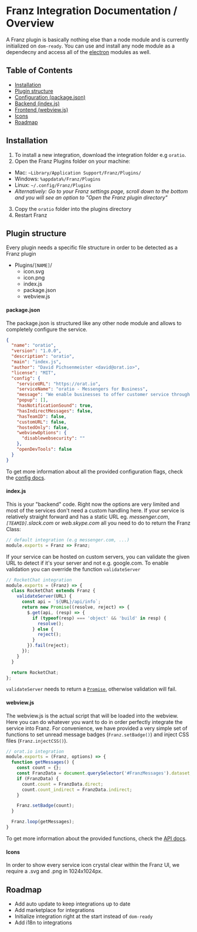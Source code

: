 # Franz Integration Documentation / Overview

A Franz plugin is basically nothing else than a node module and is currently initialized on `dom-ready`. You can use and install any node module as a dependecny and access all of the [electron](http://electron.atom.io) modules as well.

## Table of Contents
* [Installation](#plugin-directory)
* [Plugin structure](#plugin-structure)
* [Configuration (package.json)](#package-json)
* [Backend (index.js)](#index-js)
* [Frontend (webview.js)](#webview-js)
* [Icons](#icons)
* [Roadmap](#roadmap)

## Installation
1. To install a new integration, download the integration folder e.g `oratio`.
2. Open the Franz Plugins folder on your machine:
  * Mac: `~Library/Application Support/Franz/Plugins/`
  * Windows: `%appdata%/Franz/Plugins`
  * Linux: `~/.config/Franz/Plugins`
  * _Alternatively: Go to your Franz settings page, scroll down to the bottom and you will see an option to "Open the Franz plugin directory"_
3. Copy the `oratio` folder into the plugins directory
4. Restart Franz

## Plugin structure
Every plugin needs a specific file structure in order to be detected as a Franz plugin

* Plugins/`[NAME]`/
  * icon.svg
  * icon.png
  * index.js
  * package.json
  * webview.js

#### package.json
The package.json is structured like any other node module and allows to completely configure the service.

```json
{
  "name": "oratio",
  "version": "1.0.0",
  "description": "oratio",
  "main": "index.js",
  "author": "David Pichsenmeister <david@orat.io>",
  "license": "MIT",
  "config": {
    "serviceURL": "https://orat.io",
    "serviceName": "oratio - Messengers for Business",
    "message": "We enable businesses to offer customer service through mobile messengers.",
    "popup": [],
    "hasNotificationSound": true,
    "hasIndirectMessages": false,
    "hasTeamID": false,
    "customURL": false,
    "hostedOnly": false,
    "webviewOptions": {
      "disablewebsecurity": ""
    },
    "openDevTools": false
  }
}
```

To get more information about all the provided configuration flags, check the [config docs](configuration.md).


#### index.js
This is your "backend" code. Right now the options are very limited and most of the services don't need a custom handling here. If your service is relatively straight forward and has a static URL eg. _messenger.com_, _`[TEAMID]`.slack.com_ or _web.skype.com_ all you need to do to return the Franz Class:

```js
// default integration (e.g messenger.com, ...)
module.exports = Franz => Franz;
```

If your service can be hosted on custom servers, you can validate the given URL to detect if it's your server and not e.g. google.com. To enable validation you can override the function `validateServer`
```js
// RocketChat integration
module.exports = (Franz) => {
  class RocketChat extends Franz {
    validateServer(URL) {
      const api = `${URL}/api/info`;
      return new Promise((resolve, reject) => {
        $.get(api, (resp) => {
          if (typeof(resp) === 'object' && 'build' in resp) {
            resolve();
          } else {
            reject();
          }
        }).fail(reject);
      });
    }
  }

  return RocketChat;
};
```

`validateServer` needs to return a [`Promise`](https://developer.mozilla.org/en/docs/Web/JavaScript/Reference/Global_Objects/Promise), otherwise validation will fail.

#### webview.js
The webview.js is the actual script that will be loaded into the webview. Here you can do whatever you want to do in order perfectly integrate the service into Franz. For convenience, we have provided a very simple set of functions to set unread message badges (`Franz.setBadge()`) and inject CSS files (`Franz.injectCSS()`).


```js
// orat.io integration
module.exports = (Franz, options) => {
  function getMessages() {
    const count = {};
    const FranzData = document.querySelector('#FranzMessages').dataset;
    if (FranzData) {
      count.count = FranzData.direct;
      count.count_indirect = FranzData.indirect;
    }

    Franz.setBadge(count);
  }

  Franz.loop(getMessages);
}
```

To get more information about the provided functions, check the [API docs](frontend_api.md).

#### Icons
In order to show every service icon crystal clear within the Franz UI, we require a .svg and .png in 1024x1024px.

## Roadmap
* Add auto update to keep integrations up to date
* Add marketplace for integrations
* Initialize integration right at the start instead of `dom-ready`
* Add i18n to integrations
